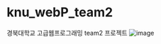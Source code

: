 # knu_webP_team2
경북대학교 고급웹프로그래밍 team2 프로젝트
![image](https://user-images.githubusercontent.com/33569961/205702522-72e12806-8f1d-44ac-b893-662c968d0de3.png)

